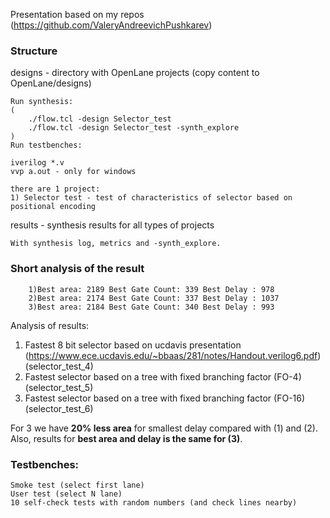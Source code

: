 Presentation based on my repos (https://github.com/ValeryAndreevichPushkarev)

### Structure


designs - directory with OpenLane projects (copy content to OpenLane/designs)

	Run synthesis:
	(
		./flow.tcl -design Selector_test
		./flow.tcl -design Selector_test -synth_explore 
	)
	Run testbenches:

	iverilog *.v
	vvp a.out - only for windows

	there are 1 project:
	1) Selector test - test of characteristics of selector based on positional encoding


results - synthesis results for all types of projects

	With synthesis log, metrics and -synth_explore.
### Short analysis of the result

		1)Best area: 2189 Best Gate Count: 339 Best Delay : 978
		2)Best area: 2174 Best Gate Count: 337 Best Delay : 1037
		3)Best area: 2184 Best Gate Count: 340 Best Delay : 993

Analysis of results:
1) Fastest 8 bit selector based on ucdavis presentation (https://www.ece.ucdavis.edu/~bbaas/281/notes/Handout.verilog6.pdf) (selector_test_4)
2) Fastest selector based on a tree with fixed branching factor (FO-4) (selector_test_5)
3) Fastest selector based on a tree with fixed branching factor (FO-16) (selector_test_6)

For 3 we have **20% less area** for smallest delay compared with (1) and (2). Also, results for **best area and delay is the same for (3)**.

### Testbenches:
	Smoke test (select first lane)
  	User test (select N lane)
	10 self-check tests with random numbers (and check lines nearby)
